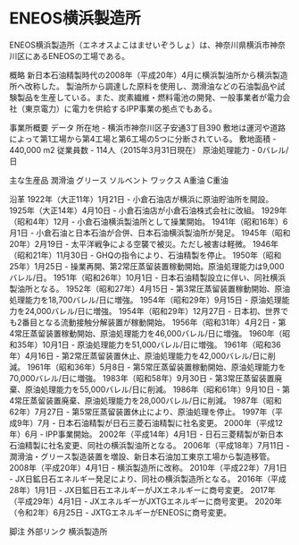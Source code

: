 # ENEOS横浜製造所

ENEOS横浜製造所（エネオスよこはませいぞうしょ）は、神奈川県横浜市神奈川区にあるENEOSの工場である。

概略
新日本石油精製時代の2008年（平成20年）4月に横浜製油所から横浜製造所へ改称した。
製油所から調達した原料を使用し、潤滑油などの石油製品や試験製品を生産している。また、炭素繊維・燃料電池の開発、一般事業者が電力会社（東京電力）に電力を供給するIPP事業の拠点でもある。

事業所概要
データ
所在地 - 横浜市神奈川区子安通3丁目390
敷地は運河や道路によって第1工場から第4工場と第6工場の5つに分断されている。
敷地面積 - 440,000 m2
従業員数 - 114人（2015年3月31日現在）
原油処理能力 - 0バレル/日

主な生産品
潤滑油
グリース
ソルベント
ワックス
A重油
C重油

沿革
1922年（大正11年）1月21日 - 小倉石油店が横浜に原油貯油所を開設。
1925年（大正14年）4月10日 - 小倉石油店が小倉石油株式会社に改組。
1929年（昭和4年）12月 - 小倉石油横浜製油所として操業開始。
1941年（昭和16年）6月1日 - 小倉石油と日本石油が合併、日本石油横浜製油所が発足。
1945年（昭和20年）2月19日 - 太平洋戦争による空襲で被災。ただし被害は軽微。
1946年（昭和21年）11月30日 - GHQの指令により、石油精製を停止。
1950年（昭和25年）1月25日 - 操業再開、第2常圧蒸留装置稼動開始。原油処理能力は9,000バレル/日。
1951年（昭和26年）10月1日 - 日本石油精製設立に伴い、同社横浜製油所となる。
1952年（昭和27年）4月15日 - 第3常圧蒸留装置稼動開始、原油処理能力を18,700バレル/日に増強。
1954年（昭和29年）9月15日 - 原油処理能力を24,000バレル/日に増強。
1954年（昭和29年）12月27日 - 日本初、世界でも2番目となる流動接触分解装置が稼動開始。
1956年（昭和31年）4月2日 - 第4常圧蒸留装置稼動開始、原油処理能力を46,000バレル/日に増強。
1960年（昭和35年）10月1日 - 原油処理能力を51,000バレル/日に増強。
1961年（昭和36年）4月16日 - 第2常圧蒸留装置休止、原油処理能力を42,000バレル/日に削減。
1961年（昭和36年）5月8日 - 第5常圧蒸留装置稼動開始、原油処理能力を70,000バレル/日に増強。
1983年（昭和58年）9月30日 - 第3常圧蒸留装置廃棄、原油処理能力を55,000バレル/日に削減。
1986年（昭和61年）9月10日 - 第4常圧蒸留装置廃棄、原油処理能力を28,000バレル/日に削減。
1987年（昭和62年）7月27日 - 第5常圧蒸留装置休止により、原油処理を停止。
1997年（平成9年）7月 - 日本石油精製が日石三菱石油精製に社名変更。
2000年（平成12年）6月 - IPP事業開始。
2002年（平成14年）4月1日 - 日石三菱精製が新日本石油精製に社名変更、同社の横浜製油所となる。
2006年（平成18年）7月11日 - 潤滑油・グリース製造装置を増設、新日本石油加工東京工場から製造移管。
2008年（平成20年）4月1日 - 横浜製造所に改称。
2010年（平成22年）7月1日 - JX日鉱日石エネルギー発足により、同社の横浜製造所となる。
2016年（平成28年）1月1日 - JX日鉱日石エネルギーがJXエネルギーに商号変更。
2017年（平成29年）4月1日 - JXエネルギーがJXTGエネルギーに商号変更。
2020年（令和2年）6月25日 - JXTGエネルギーがENEOSに商号変更。

脚注
外部リンク
横浜製造所